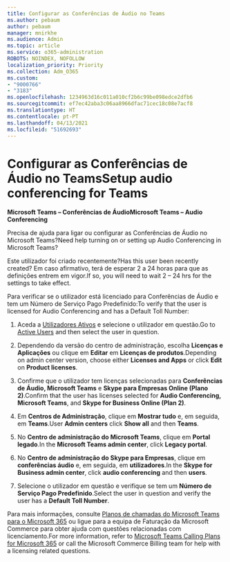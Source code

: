```yaml
---
title: Configurar as Conferências de Áudio no Teams
ms.author: pebaum
author: pebaum
manager: mnirkhe
ms.audience: Admin
ms.topic: article
ms.service: o365-administration
ROBOTS: NOINDEX, NOFOLLOW
localization_priority: Priority
ms.collection: Adm_O365
ms.custom:
- "9000766"
- "3183"
ms.openlocfilehash: 1234963d16c011a010cf2b6c99be098edce2dfb6
ms.sourcegitcommit: ef7ec42aba3c06aa8966dfac71cec18c08e7acf8
ms.translationtype: HT
ms.contentlocale: pt-PT
ms.lasthandoff: 04/13/2021
ms.locfileid: "51692693"
---
```

# <a name="setup-audio-conferencing-for-teams"></a><span data-ttu-id="32a26-102">Configurar as Conferências de Áudio no Teams</span><span class="sxs-lookup"><span data-stu-id="32a26-102">Setup audio conferencing for Teams</span></span>

<span data-ttu-id="32a26-103">**Microsoft Teams – Conferências de Áudio**</span><span class="sxs-lookup"><span data-stu-id="32a26-103">**Microsoft Teams – Audio Conferencing**</span></span>

<span data-ttu-id="32a26-104">Precisa de ajuda para ligar ou configurar as Conferências de Áudio no Microsoft Teams?</span><span class="sxs-lookup"><span data-stu-id="32a26-104">Need help turning on or setting up Audio Conferencing in Microsoft Teams?</span></span>

<span data-ttu-id="32a26-105">Este utilizador foi criado recentemente?</span><span class="sxs-lookup"><span data-stu-id="32a26-105">Has this user been recently created?</span></span>  <span data-ttu-id="32a26-106">Em caso afirmativo, terá de esperar 2 a 24 horas para que as definições entrem em vigor.</span><span class="sxs-lookup"><span data-stu-id="32a26-106">If so, you will need to wait 2 – 24 hrs for the settings to take effect.</span></span>

<span data-ttu-id="32a26-107">Para verificar se o utilizador está licenciado para Conferências de Áudio e tem um Número de Serviço Pago Predefinido:</span><span class="sxs-lookup"><span data-stu-id="32a26-107">To verify that the user is licensed for Audio Conferencing and has a Default Toll Number:</span></span>

1. <span data-ttu-id="32a26-108">Aceda a [Utilizadores Ativos](https://admin.microsoft.com/Adminportal/Home?source=applauncher#/users) e selecione o utilizador em questão.</span><span class="sxs-lookup"><span data-stu-id="32a26-108">Go to [Active Users](https://admin.microsoft.com/Adminportal/Home?source=applauncher#/users) and then select the user in question.</span></span>

2. <span data-ttu-id="32a26-109">Dependendo da versão do centro de administração, escolha **Licenças e Aplicações** ou clique em **Editar** em **Licenças de produtos**.</span><span class="sxs-lookup"><span data-stu-id="32a26-109">Depending on admin center version, choose either **Licenses and Apps** or click **Edit** on **Product licenses**.</span></span>

3. <span data-ttu-id="32a26-110">Confirme que o utilizador tem licenças selecionadas para **Conferências de Áudio, Microsoft Teams** e **Skype para Empresas Online (Plano 2)**.</span><span class="sxs-lookup"><span data-stu-id="32a26-110">Confirm that the user has licenses selected for **Audio Conferencing, Microsoft Teams**, and **Skype for Business Online (Plan 2)**.</span></span>

4. <span data-ttu-id="32a26-111">Em **Centros de Administração**, clique em **Mostrar tudo** e, em seguida, em **Teams**.</span><span class="sxs-lookup"><span data-stu-id="32a26-111">User **Admin centers** click **Show all** and then **Teams**.</span></span>

5. <span data-ttu-id="32a26-112">No **Centro de administração do Microsoft Teams**, clique em **Portal legado**.</span><span class="sxs-lookup"><span data-stu-id="32a26-112">In the **Microsoft Teams admin center**, click **Legacy portal**.</span></span>

6. <span data-ttu-id="32a26-113">No **Centro de administração do Skype para Empresas**, clique em **conferências áudio** e, em seguida, em **utilizadores**.</span><span class="sxs-lookup"><span data-stu-id="32a26-113">In the **Skype for Business admin center**, click **audio conferencing** and then **users**.</span></span>

7. <span data-ttu-id="32a26-114">Selecione o utilizador em questão e verifique se tem um **Número de Serviço Pago Predefinido**.</span><span class="sxs-lookup"><span data-stu-id="32a26-114">Select the user in question and verify the user has a **Default Toll Number**.</span></span>

<span data-ttu-id="32a26-115">Para mais informações, consulte [Planos de chamadas do Microsoft Teams para o Microsoft 365](https://docs.microsoft.com/microsoftteams/calling-plans-for-office-365) ou ligue para a equipa de Faturação da Microsoft Commerce para obter ajuda com questões relacionadas com licenciamento.</span><span class="sxs-lookup"><span data-stu-id="32a26-115">For more information, refer to [Microsoft Teams Calling Plans for Microsoft 365](https://docs.microsoft.com/microsoftteams/calling-plans-for-office-365) or call the Microsoft Commerce Billing team for help with a licensing related questions.</span></span>